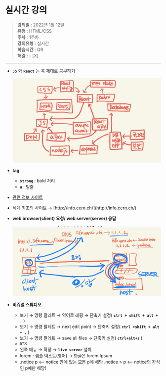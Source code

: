# 실시간 강의

> **강의일** : 2022년 1월 12일  
> **유형** : HTML/CSS  
> **주차** : 1주차  
> **강의유형** : 실시간  
> **학습시간** : QR    
> **해결** : - [X]  

---

- **`JS`** 와 **`React`** 는 꼭 제대로 공부하기
    
    ![Untitled](./Untitled.png)
    
- **tag**
    - **`strong`** : bold 처리
    - **`u`** : 밑줄
- [관련 정보 사이트](https://www.w3schools.com/tags/tag_hn.asp)
- 세계 최초의 사이트 → [http://info.cern.ch/](http://info.cern.ch/)
- **web browser(client) 요청/ web server(server) 응답**
    
    ![Untitled](./Untitled%201.png)
    
- **비쥬얼 스튜디오**
    - 보기 → 명령 팔레트 → 약어로 래핑 → 단축키 설정( **`ctrl + shift + alt + .`** )
    - 보기 → 명령 팔레트 → next edit point → 단축키 설정( **`ctrl +shift + alt + ,`** )
    - 보기 → 명령 팔레트 → save all files → 단축키 설정( **`ctrl+alt+s`** )
    - li*3
    - 왼쪽 메뉴 → 확장 → **`live server`** 설치
    - lorem : 샘플 텍스트(영어) → 한글은 lorem Ipsum
    - .notice p <-- notice 안에 있는 모든 p에 해당
    .notice > p <-- notice의 자식인 p에만 해당!